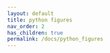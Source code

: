 ```yaml
---
layout: default
title: python figures
nav_order: 2
has_children: true
permalink: /docs/python_figures
---
```

